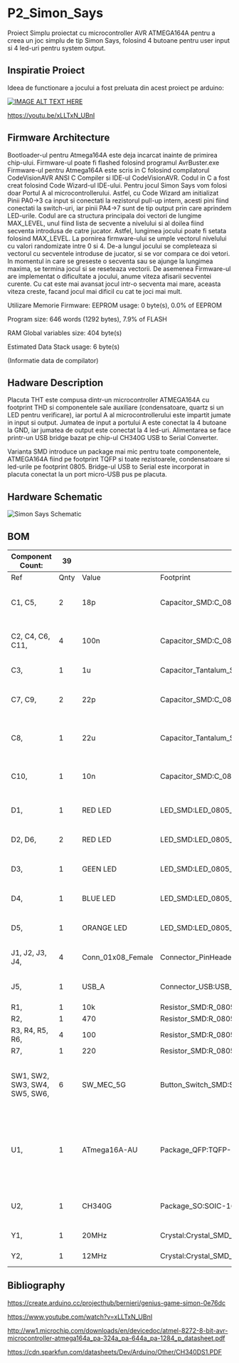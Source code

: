 # P2_Simon_Says
Proiect Simplu proiectat cu microcontroller AVR ATMEGA164A pentru a creea un joc simplu de tip Simon Says, folosind 4 butoane pentru user input si 4 led-uri pentru system output. 

## Inspiratie Proiect
Ideea de functionare a jocului a fost preluata din acest proiect pe arduino:

[![IMAGE ALT TEXT HERE](https://img.youtube.com/vi/xLLTxN_UBnI/0.jpg)](https://www.youtube.com/watch?v=xLLTxN_UBnI)

https://youtu.be/xLLTxN_UBnI

## Firmware Architecture
Bootloader-ul pentru Atmega164A este deja incarcat inainte de primirea chip-ului. Firmware-ul poate fi flashed folosind programul AvrBuster.exe
Firmware-ul pentru Atmega164A este scris in C folosind compilatorul CodeVisionAVR ANSI C Compiler si IDE-ul CodeVisionAVR. Codul in C  a fost creat folosind Code Wizard-ul IDE-ului.
Pentru jocul Simon Says vom folosi doar Portul A al microcontrollerului. Astfel, cu Code Wizard am initializat Pinii PA0->3 ca input si conectati la rezistorul pull-up intern, acesti pini fiind conectati la switch-uri, iar pinii PA4->7 sunt de tip output prin care aprindem LED-urile.
Codul are ca structura principala doi vectori de lungime MAX_LEVEL, unul fiind lista de secvente a nivelului si al doilea fiind secventa introdusa de catre jucator.
Astfel, lungimea jocului poate fi setata folosind MAX_LEVEL. La pornirea firmware-ului se umple vectorul nivelului cu valori randomizate intre 0 si 4. De-a lungul jocului se completeaza si vectorul cu secventele introduse de jucator, si se vor compara ce doi vetori. In momentul in care se greseste o secventa sau se ajunge la lungimea maxima, se termina jocul si se reseteaza vectorii.
De asemenea Firmware-ul are implementat o dificultate a jocului, anume viteza afisarii secventei curente. Cu cat este mai avansat jocul intr-o secventa mai mare, aceasta viteza creste, facand jocul mai dificil cu cat te joci mai mult.

Utilizare Memorie Firmware:
EEPROM usage: 0 byte(s), 0.0% of EEPROM

Program size: 646 words (1292 bytes), 7.9% of FLASH

RAM Global variables size: 404 byte(s)

Estimated Data Stack usage: 6 byte(s)

(Informatie data de compilator)

## Hadware Description
Placuta THT este compusa dintr-un microcontroller ATMEGA164A cu footprint THD si componentele sale auxiliare (condensatoare, quartz si un LED pentru verificare), iar portul A al microcontrollerului este impartit jumate in input si output. Jumatea de input a portului A este conectat la 4 butoane la GND, iar jumatea de output este conectat la 4 led-uri. Alimentarea se face printr-un USB bridge bazat pe chip-ul CH340G USB to Serial Converter.

Varianta SMD introduce un package mai mic pentru toate componentele, ATMEGA164A fiind pe footprint TQFP si toate rezistoarele, condensatoare si led-urile pe footprint 0805. Bridge-ul USB to Serial este incorporat in placuta conectat la un port micro-USB pus pe placuta.
## Hardware Schematic 
![Simon Says Schematic](https://user-images.githubusercontent.com/107213955/173852601-c4251566-8397-4a43-937b-b6ac5f7ba3bf.jpg)

## BOM 

| Component Count:               | 39   |                   |                                                            |                                                         |
|--------------------------------|------|-------------------|------------------------------------------------------------|---------------------------------------------------------|
| Ref                            | Qnty | Value             | Footprint                                                  | Description                                             |
| C1, C5,                        | 2    | 18p               | Capacitor_SMD:C_0805_2012Metric                            | Capacitor symbol for simulation only                    |
| C2, C4, C6, C11,               | 4    | 100n              | Capacitor_SMD:C_0805_2012Metric                            | Capacitor symbol for simulation only                    |
| C3,                            | 1    | 1u                | Capacitor_Tantalum_SMD:CP_EIA-3216-18_Kemet-A              | Polarized capacitor                                     |
| C7, C9,                        | 2    | 22p               | Capacitor_SMD:C_0805_2012Metric                            | Capacitor symbol for simulation only                    |
| C8,                            | 1    | 22u               | Capacitor_Tantalum_SMD:CP_EIA-3216-12_Kemet-S              | Capacitor symbol for simulation only                    |
| C10,                           | 1    | 10n               | Capacitor_SMD:C_0805_2012Metric                            | Capacitor symbol for simulation only                    |
| D1,                            | 1    | RED LED           | LED_SMD:LED_0805_2012Metric                                | Light emitting diode                                    |
| D2, D6,                        | 2    | RED  LED          | LED_SMD:LED_0805_2012Metric                                | Light emitting diode                                    |
| D3,                            | 1    | GEEN LED          | LED_SMD:LED_0805_2012Metric                                | Light emitting diode                                    |
| D4,                            | 1    | BLUE LED          | LED_SMD:LED_0805_2012Metric                                | Light emitting diode                                    |
| D5,                            | 1    | ORANGE LED        | LED_SMD:LED_0805_2012Metric                                | Light emitting diode                                    |
| J1, J2, J3, J4,                | 4    | Conn_01x08_Female | Connector_PinHeader_1.00mm:PinHeader_1x08_P1.00mm_Vertical | Generic 1x8 Connector                                   |
| J5,                            | 1    | USB_A             | Connector_USB:USB_A_Molex_67643_Horizontal                 | USB Type A connector                                    |
| R1,                            | 1    | 10k               | Resistor_SMD:R_0805_2012Metric                             | Resistor                                                |
| R2,                            | 1    | 470               | Resistor_SMD:R_0805_2012Metric                             | Resistor                                                |
| R3, R4, R5, R6,                | 4    | 100               | Resistor_SMD:R_0805_2012Metric                             | Resistor                                                |
| R7,                            | 1    | 220               | Resistor_SMD:R_0805_2012Metric                             | Resistor                                                |
| SW1, SW2, SW3, SW4, SW5, SW6,  | 6    | SW_MEC_5G         | Button_Switch_SMD:SW_MEC_5GSH9                             | MEC 5G single pole normally-open tactile switch         |
| U1,                            | 1    | ATmega16A-AU      | Package_QFP:TQFP-44_10x10mm_P0.8mm                         | 16MHz, 16kB Flash, 1kB SRAM, 512B EEPROM, JTAG, TQFP-44 |
| U2,                            | 1    | CH340G            | Package_SO:SOIC-16_3.9x9.9mm_P1.27mm                       | USB serial converter, UART, SOIC-16                     |
| Y1,                            | 1    | 20MHz             | Crystal:Crystal_SMD_HC49-SD_HandSoldering                  | Two pin crystal                                         |
| Y2,                            | 1    | 12MHz             | Crystal:Crystal_SMD_HC49-SD_HandSoldering                  | Two pin crystal                                         |

## Bibliography

https://create.arduino.cc/projecthub/bernieri/genius-game-simon-0e76dc

https://www.youtube.com/watch?v=xLLTxN_UBnI

http://ww1.microchip.com/downloads/en/devicedoc/atmel-8272-8-bit-avr-microcontroller-atmega164a_pa-324a_pa-644a_pa-1284_p_datasheet.pdf

https://cdn.sparkfun.com/datasheets/Dev/Arduino/Other/CH340DS1.PDF



